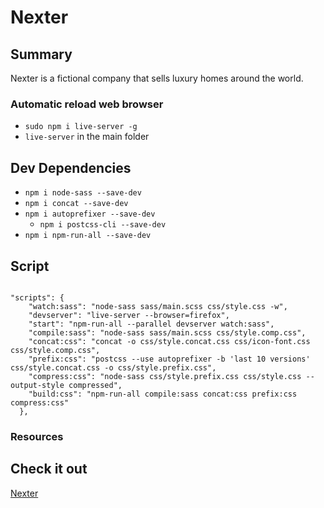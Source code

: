 # Nexter

## Summary
Nexter is a fictional company that sells luxury homes around the world.

### Automatic reload web browser
- `sudo npm i live-server -g`
- `live-server` in the main folder

## Dev Dependencies
- `npm i node-sass --save-dev`
- `npm i concat --save-dev`
- `npm i autoprefixer --save-dev`
  - `npm i postcss-cli --save-dev`
- `npm i npm-run-all --save-dev`

## Script
```

"scripts": {
    "watch:sass": "node-sass sass/main.scss css/style.css -w",
    "devserver": "live-server --browser=firefox",
    "start": "npm-run-all --parallel devserver watch:sass",
    "compile:sass": "node-sass sass/main.scss css/style.comp.css",
    "concat:css": "concat -o css/style.concat.css css/icon-font.css css/style.comp.css",
    "prefix:css": "postcss --use autoprefixer -b 'last 10 versions' css/style.concat.css -o css/style.prefix.css",
    "compress:css": "node-sass css/style.prefix.css css/style.css --output-style compressed",
    "build:css": "npm-run-all compile:sass concat:css prefix:css compress:css"
  },

```

### Resources



## Check it out
[Nexter](https://araqueheinz.github.io/Project-Nexter/)